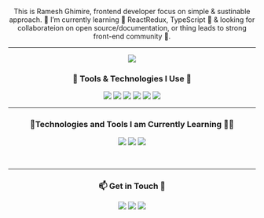 
<p align="center" style:font-size:20px; font-family:poppins;>
   This is Ramesh Ghimire, frontend developer focus on simple & sustinable approach.
   🔭 I’m currently learning 🌱 ReactRedux, TypeScript 🤔 & looking for collaborateion on open source/documentation, or thing leads to strong front-end community 👯. 
</p>
<hr/>

<p align="center"><img src="https://i.giphy.com/RThN0hOS2GO4M.gif" /></p>
<h3 align="center">
  🔧 Tools & Technologies I Use 🚀 
</h3>
<p align="center">
  <img src="https://img.shields.io/badge/Tool-figma-%23F24E1E?style=flat-square&logo=figma&logoColor=blue">
  <img src="https://img.shields.io/badge/Code-HTML5-%23E34F26?style=flat-square&logo=html5">
  <img src="https://img.shields.io/badge/Code-CSS3-%231572B6?style=flat-square&logo=css3">
  <img src="https://img.shields.io/badge/Code-JavaScript-%23F7DF1E?style=flat-square&logo=javascript">
  <img src="https://img.shields.io/badge/Tool-Git-%23F05032?style=flat-square&logo=git">
  <img src="https://img.shields.io/badge/Code-Tailwind_CSS-%2338B2AC?style=flat-square&logo=tailwind-css">
</p>

<hr>
<h3 align="center"> 🔧Technologies and Tools I am Currently Learning 🤔🔭</h3>
<p align="center">
   <img src="https://img.shields.io/badge/Code-React-%2361DAFB?style=flat-square&logo=react">
   <img src="https://img.shields.io/badge/Tool-ReactRedux-%2361DAFB?style=flat-square&logo=redux">
   <img src="https://img.shields.io/badge/Code-TypeScript-%231572B6?style=flat-square&logo=typescript">
</p>
<br>
<hr>
<h3 align="center"> 📫 Get in Touch 🔭</h3>
<p align="center">
 <a href="https://www.linkedin.com/in/ramesh-ghimire-0aa504265/">
     <img src="https://img.shields.io/badge/LinkedIn-Ramesh Ghimire-%23E34F26?style=flat-square&logo=linkedin"></a>
     <a href="https://github.com/codeitR">
    <img src="https://img.shields.io/badge/GitHub-@codeitR-blue?style=flat-square&logo=github"></a>
  <a href="mailto:ghimire.9@gmail.com">
    <img src="https://img.shields.io/badge/Email-ghimire.9%40gmail.com-%23E34F26?style=flat-square&logo=gmail">
  </a>
</p>
 
  
 
